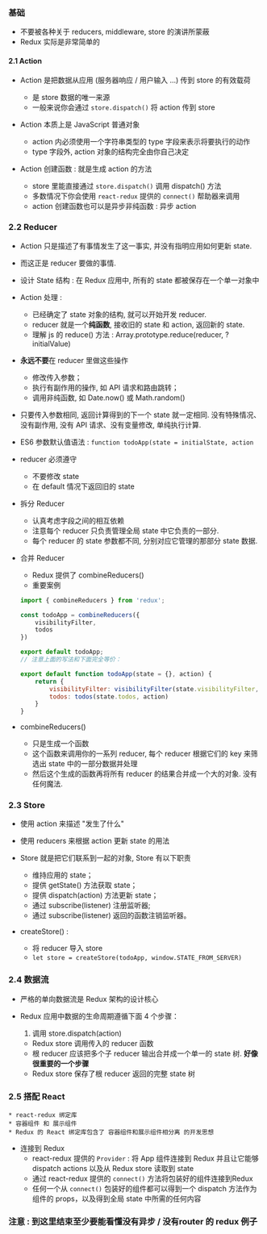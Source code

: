 ### 基础
* 不要被各种关于 reducers, middleware, store 的演讲所蒙蔽
* Redux 实际是非常简单的



#### 2.1 Action
* Action 是把数据从应用 (服务器响应 / 用户输入 ...) 传到 store 的有效载荷
    * 是 store 数据的唯一来源
    * 一般来说你会通过 `store.dispatch()` 将 action 传到 store


* Action 本质上是 JavaScript 普通对象
    * action 内必须使用一个字符串类型的 type 字段来表示将要执行的动作
    * type 字段外, action 对象的结构完全由你自己决定


* Action 创建函数 : 就是生成 action 的方法
    * store 里能直接通过 `store.dispatch()` 调用 dispatch() 方法
    * 多数情况下你会使用 `react-redux` 提供的 `connect()` 帮助器来调用
    * action 创建函数也可以是异步非纯函数 : 异步 action



### 2.2 Reducer
* Action 只是描述了有事情发生了这一事实, 并没有指明应用如何更新 state.
* 而这正是 reducer 要做的事情.


* 设计 State 结构 : 在 Redux 应用中, 所有的 state 都被保存在一个单一对象中


* Action 处理 :
    * 已经确定了 state 对象的结构, 就可以开始开发 reducer.
    * reducer 就是一个**纯函数**, 接收旧的 state 和 action, 返回新的 state.
    * 理解 js 的 reduce() 方法 : Array.prototype.reduce(reducer, ?initialValue)


* **永远不要**在 reducer 里做这些操作
    * 修改传入参数；
    * 执行有副作用的操作, 如 API 请求和路由跳转；
    * 调用非纯函数, 如 Date.now() 或 Math.random()


* 只要传入参数相同, 返回计算得到的下一个 state 就一定相同. 没有特殊情况、没有副作用, 没有 API 请求、没有变量修改, 单纯执行计算.


* ES6 参数默认值语法 : `function todoApp(state = initialState, action`


* reducer 必须遵守
    * 不要修改 state
    * 在 default 情况下返回旧的 state


* 拆分 Reducer
    * 认真考虑字段之间的相互依赖
    * 注意每个 reducer 只负责管理全局 state 中它负责的一部分.
    * 每个 reducer 的 state 参数都不同, 分别对应它管理的那部分 state 数据.


* 合并 Reducer
    * Redux 提供了 combineReducers()
    * 重要案例
    ```js
    import { combineReducers } from 'redux';

    const todoApp = combineReducers({
        visibilityFilter,
        todos
    })

    export default todoApp;
    // 注意上面的写法和下面完全等价：

    export default function todoApp(state = {}, action) {
        return {
            visibilityFilter: visibilityFilter(state.visibilityFilter, action),
            todos: todos(state.todos, action)
        }
    }
    ```


* combineReducers()
    * 只是生成一个函数
    * 这个函数来调用你的一系列 reducer, 每个 reducer 根据它们的 key 来筛选出 state 中的一部分数据并处理
    * 然后这个生成的函数再将所有 reducer 的结果合并成一个大的对象. 没有任何魔法.  



### 2.3 Store
* 使用 action 来描述 "发生了什么"
* 使用 reducers 来根据 action 更新 state 的用法


* Store 就是把它们联系到一起的对象, Store 有以下职责
    * 维持应用的 state；
    * 提供 getState() 方法获取 state；
    * 提供 dispatch(action) 方法更新 state；
    * 通过 subscribe(listener) 注册监听器;
    * 通过 subscribe(listener) 返回的函数注销监听器。


* createStore() :
    * 将 reducer 导入 store
    * `let store = createStore(todoApp, window.STATE_FROM_SERVER)`



### 2.4 数据流
* 严格的单向数据流是 Redux 架构的设计核心


* Redux 应用中数据的生命周期遵循下面 4 个步骤：
    1. 调用 store.dispatch(action)
    * Redux store 调用传入的 reducer 函数
    * 根 reducer 应该把多个子 reducer 输出合并成一个单一的 state 树. **好像很重要的一个步骤**
    * Redux store 保存了根 reducer 返回的完整 state 树




### 2.5 搭配 React
    * react-redux 绑定库
    * 容器组件 和 展示组件
    * Redux 的 React 绑定库包含了 容器组件和展示组件相分离 的开发思想



* 连接到 Redux
    * react-redux 提供的 `Provider` : 将 App 组件连接到 Redux 并且让它能够 dispatch actions 以及从 Redux store 读取到 state
    * 通过 react-redux 提供的 `connect()` 方法将包装好的组件连接到Redux
    * 任何一个从 `connect()` 包装好的组件都可以得到一个 dispatch 方法作为组件的 props，以及得到全局 state 中所需的任何内容



### 注意 : 到这里结束至少要能看懂没有异步 / 没有router 的 redux 例子
